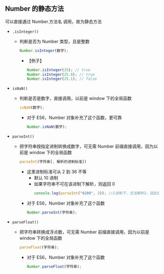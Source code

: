 ## Number 的静态方法

可以直接通过 Number.方法名 调用，故为静态方法

- `.isInteger()`

  - 判断是否为 Number 类型，且是整数
    ```js
    Number.isInteger(数字);
    ```
    - 【例子】
      ```js
      Number.isInteger(25); // true
      Number.isInteger(25.0); // true
      Number.isInteger(25.1); // false
      ```

- `isNaN()`

  - 判断是否是数字，直接调用，以前是 window 下的全局函数
    ```js
    isNaN(数字);
    ```
    - 对于 ES6，Number 对象补充了这个函数，更可靠
      ```js
      Number.isNaN(数字);
      ```

- `parseInt()`

  - 把字符串按指定进制转换成数字，可无需 Number 前缀直接调用，因为以前是 window 下的全局函数
    ```js
    parseInt(字符串[, 解析的进制标准])
    ```
    - 这里进制标准可从 2 到 36 不等
      - 默认 10 进制
      - 如果字符串不可在该进制下解析，则返回 0
        ```js
        console.log(parseInt("0200", 2)); //2进制下，无法解析2，因此输出0
        ```
    - 对于 ES6，Number 对象补充了这个函数
      ```js
      Number.parseInt(字符串);
      ```

- `parseFloat()`
  - 把字符串转换成浮点数，可无需 Number 前缀直接调用，因为以前是 window 下的全局函数
    ```js
    parseFloat(字符串);
    ```
    - 对于 ES6，Number 对象补充了这个函数
      ```js
      Number.parseFloat(字符串);
      ```
